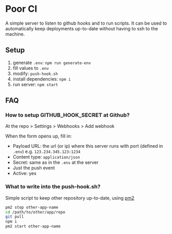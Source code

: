 # Poor CI

A simple server to listen to github hooks and to run scripts. It can be used to automatically keep deployments up-to-date without having to ssh to the machine.

## Setup

1. generate `.env`: `npm run generate-env`
2. fill values to `.env`
3. modify: `push-hook.sh`
4. install dependencies: `npm i`
5. run server: `npm start`

## FAQ

### How to setup GITHUB_HOOK_SECRET at Github?

At the repo > Settings > Webhooks > Add webhook

When the form opens up, fill in:

- Payload URL: the url (or ip) where this server runs with port (defined in `.env`) e.g. `123.234.345.123:1234`
- Content type: `application/json`
- Secret: same as in the `.env` at the server
- Just the push event
- Active: yes

### What to write into the push-hook.sh?

Simple script to keep other repository up-to-date, using [pm2](https://pm2.keymetrics.io/)

```sh
pm2 stop other-app-name
cd /path/to/other/app/repo
git pull
npm i
pm2 start other-app-name
```
